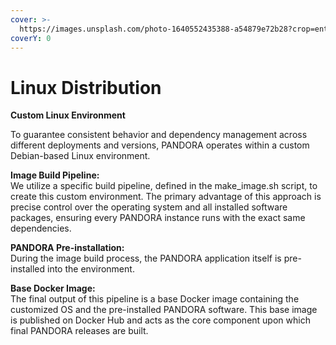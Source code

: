 ```yaml
---
cover: >-
  https://images.unsplash.com/photo-1640552435388-a54879e72b28?crop=entropy&cs=srgb&fm=jpg&ixid=M3wxOTcwMjR8MHwxfHNlYXJjaHw1fHxsaW51eHxlbnwwfHx8fDE3NDQzMTE5MTh8MA&ixlib=rb-4.0.3&q=85
coverY: 0
---
```


# Linux Distribution

**Custom Linux Environment**

To guarantee consistent behavior and dependency management across different deployments and versions, PANDORA operates within a custom Debian-based Linux environment.

**Image Build Pipeline:**\
We utilize a specific build pipeline, defined in the make\_image.sh script, to create this custom environment. The primary advantage of this approach is precise control over the operating system and all installed software packages, ensuring every PANDORA instance runs with the exact same dependencies.

**PANDORA Pre-installation:**\
During the image build process, the PANDORA application itself is pre-installed into the environment.

**Base Docker Image:**\
The final output of this pipeline is a base Docker image containing the customized OS and the pre-installed PANDORA software. This base image is published on Docker Hub and acts as the core component upon which final PANDORA releases are built.
